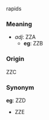 rapids
### Meaning
+ _adj_: ZZA
    + __eg__: ZZB

### Origin

ZZC

### Synonym

__eg__: ZZD

+ ZZE


